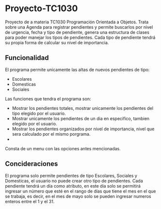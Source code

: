 # Proyecto-TC1030

Proyecto de a materia TC1030 Programación Orientada a Objetos. Trata sobre una Agenda para registrar pendientes y permite buscarlos por nivel de urgencia, fecha y tipo de pendiente, genera una estructura de clases para poder manejar los tipos de pendientes. Cada tipo de pendiente tendrá su propia forma de calcular su nivel de importancia.

## Funcionalidad

El programa permite unicamente las altas de nuevos pendientes de tipo:
  
 - Escolares
 - Domesticas
 - Sociales
 
Las funciones que tendra el programa son: 

  - Mostrar los pendientes totales, mostrar unicamente los pendientes del tipo elegido por el usuario.
  - Mostrar unicamente los pendientes de un dia en especifico, tambien elegido por el usuario.
  - Mostrar los pendientes organizados por nivel de importancia, nivel que sera calculado por el mismo porgrama.
  - 
Consta de un menu con las opciones antes mencionadas.

## Concideraciones 

El programa solo permite pendientes de tipo Escolares, Sociales y Domesticas, el usuario no puede crear otro tipo de pendientes.
Cada pendiente tendrá un día como atributo, en este dia solo se permitirá ingresar un número que esté en el rango de días que tiene el mes en el que se trabaja, es decir, en el mes de mayo solo se pueden ingresar numeros enteros entre el 1 y el 31. 


